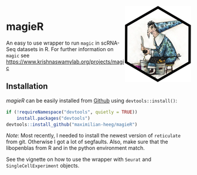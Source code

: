 <img src="man/figures/logo.png" align="right" alt="logo.png" width="180" />

# magieR

An easy to use wrapper to run `magic` in scRNA-Seq datasets in R. For further information on `magic` see https://www.krishnaswamylab.org/projects/magic


## Installation

_magieR_ can be easily installed from [Github](https://github.com/maximilian-heeg/magieR) using `devtools::install()`:

```r
if (!requireNamespace("devtools", quietly = TRUE))
    install.packages("devtools")
devtools::install_github("maximilian-heeg/magieR")

```

*Note*: Most recently, I needed to install the newest version of `reticulate` from git. Otherwise I got a lot of segfaults. Also, make sure that the libopenblas from R and in the python environment match.

See the vignette on how to use the wrapper with `Seurat` and `SingleCellExperiment` objects.
